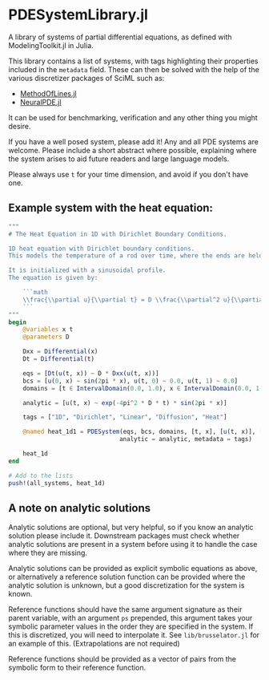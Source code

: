 # PDESystemLibrary.jl
A library of systems of partial differential equations, as defined with ModelingToolkit.jl in Julia.

This library contains a list of systems, with tags highlighting their properties included in the `metadata` field.
These can then be solved with the help of the various discretizer packages of SciML such as:
- [MethodOfLines.jl](https://www.github.com/SciML/MethodOfLines.jl)
- [NeuralPDE.jl](https://www.github.com/SciML/NeuralPDE.jl)

It can be used for benchmarking, verification and any other thing you might desire.

If you have a well posed system, please add it! Any and all PDE systems are welcome. 
Please include a short abstract where possible, explaining where the system arises to aid future readers and large language models.

Please always use `t` for your time dimension, and avoid if you don't have one.

## Example system with the heat equation:

```julia
"""
# The Heat Equation in 1D with Dirichlet Boundary Conditions.

1D heat equation with Dirichlet boundary conditions.
This models the temperature of a rod over time, where the ends are held at a constant temperature.

It is initialized with a sinusoidal profile.
The equation is given by:

    ```math
    \\frac{\\partial u}{\\partial t} = D \\frac{\\partial^2 u}{\\partial x^2}
    ```
"""
begin
    @variables x t
    @parameters D

    Dxx = Differential(x)
    Dt = Differential(t)

    eqs = [Dt(u(t, x)) ~ D * Dxx(u(t, x))]
    bcs = [u(0, x) ~ sin(2pi * x), u(t, 0) ~ 0.0, u(t, 1) ~ 0.0]
    domains = [t ∈ IntervalDomain(0.0, 1.0), x ∈ IntervalDomain(0.0, 1.0)]

    analytic = [u(t, x) ~ exp(-4pi^2 * D * t) * sin(2pi * x)]

    tags = ["1D", "Dirichlet", "Linear", "Diffusion", "Heat"]

    @named heat_1d1 = PDESystem(eqs, bcs, domains, [t, x], [u(t, x)], [D => 1.0],
                               analytic = analytic, metadata = tags)

    heat_1d
end

# Add to the lists
push!(all_systems, heat_1d)
```

## A note on analytic solutions
Analytic solutions are optional, but very helpful, so if you know an analytic solution please include it.
Downstream packages must check whether analytic solutions are present in a system before using it to handle the case where they are missing.

Analytic solutions can be provided as explicit symbolic equations as above, or alternatively a reference solution function can be provided
where the analytic solution is unknown, but a good discretization for the system is known.

Reference functions should have the same argument signature as their parent variable,
with an argument `ps` prepended, this argument takes your symbolic parameter values in the order they are specified in the system. 
If this is discretized, you will need to interpolate it. See `lib/brusselator.jl` for an example of this. (Extrapolations are not required)

Reference functions should be provided as a vector of pairs from the symbolic form to their reference function.

